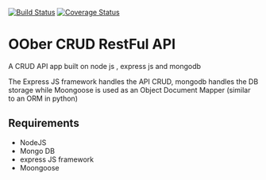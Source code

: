 [![Build Status](https://travis-ci.com/mwaz/oober-bck.svg?branch=master)](https://travis-ci.com/mwaz/oober-bck)
[![Coverage Status](https://coveralls.io/repos/github/mwaz/oober-bck/badge.svg?branch=master)](https://coveralls.io/github/mwaz/oober-bck?branch=master)

# OOber CRUD RestFul API 
A CRUD API app built on node js , express js and mongodb


The Express JS framework handles the API CRUD, mongodb handles the DB storage while Moongoose is used as an Object Document Mapper (similar to an ORM in python)

## Requirements

* NodeJS
* Mongo DB
* express JS framework
* Moongoose 

